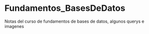 # Fundamentos_BasesDeDatos
Notas del curso de fundamentos de bases de datos, algunos querys e imagenes
